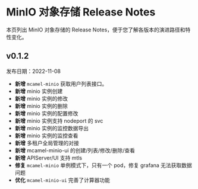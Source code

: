 # MinIO 对象存储 Release Notes

本页列出 MinIO 对象存储的 Release Notes，便于您了解各版本的演进路径和特性变化。

## v0.1.2

发布日期：2022-11-08

- **新增** `mcamel-minio` 获取用户列表接口。
- **新增** minio 实例创建
- **新增** minio 实例的修改
- **新增** minio 实例的删除
- **新增** minio 实例的配置修改
- **新增** minio 实例支持 nodeport 的 svc
- **新增** minio 实例的监控数据导出
- **新增** minio 实例的监控查看
- **新增** 多租户全局管理的对接
- **新增** mcamel-minio-ui 的创建/列表/修改/删除/查看
- **新增** APIServer/UI 支持 mtls
- **修复** `mcamel-minio` 单例模式下，只有一个 pod，修复 grafana 无法获取数据问题
- **优化** `mcamel-minio-ui` 完善了计算器功能
